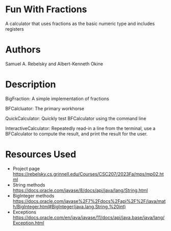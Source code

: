 # Fun With Fractions
A calculator that uses fractions as the basic numeric type and includes registers

# Authors
Samuel A. Rebelsky and Albert-Kenneth Okine

# Description
BigFraction: A simple implementation of fractions

BFCalcluator: The primary workhorse

QuickCalculator: Quickly test BFCalculator using the command line

InteractiveCalculator: Repeatedly read-in a line from the terminal, use a BFCalculator to compute the result, and print the result for the user.

# Resources Used
- Project page https://rebelsky.cs.grinnell.edu/Courses/CSC207/2023Fa/mps/mp02.html
- String methods https://docs.oracle.com/javase/8/docs/api/java/lang/String.html
- BigInteger methods https://docs.oracle.com/javase%2F7%2Fdocs%2Fapi%2F%2F/java/math/BigInteger.html#BigInteger(java.lang.String,%20int)
- Exceptions https://docs.oracle.com/en/java/javase/11/docs/api/java.base/java/lang/Exception.html
